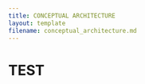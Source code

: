 ```yaml
---
title: CONCEPTUAL ARCHITECTURE
layout: template
filename: conceptual_architecture.md
--- 
```

# TEST
